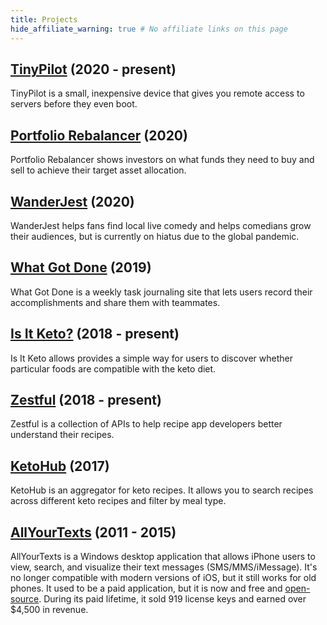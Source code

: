 ```yaml
---
title: Projects
hide_affiliate_warning: true # No affiliate links on this page
---
```


## [TinyPilot](https://tinypilotkvm.com/) (2020 - present)

TinyPilot is a small, inexpensive device that gives you remote access to servers before they even boot.

## [Portfolio Rebalancer](https://assetrebalancer.com/) (2020)

Portfolio Rebalancer shows investors on what funds they need to buy and sell to achieve their target asset allocation.

## [WanderJest](https://wanderjest.com) (2020)

WanderJest helps fans find local live comedy and helps comedians grow their audiences, but is currently on hiatus due to the global pandemic.

## [What Got Done](https://whatgotdone.com) (2019)

What Got Done is a weekly task journaling site that lets users record their accomplishments and share them with teammates.

## [Is It Keto?](https://isitketo.org) (2018 - present)

Is It Keto allows provides a simple way for users to discover whether particular foods are compatible with the keto diet.

## [Zestful](https://zestfuldata.com) (2018 - present)

Zestful is a collection of APIs to help recipe app developers better understand their recipes.

## [KetoHub](https://ketohub.io) (2017)

KetoHub is an aggregator for keto recipes. It allows you to search recipes across different keto recipes and filter by meal type.

## [AllYourTexts](http://allyourtexts.com) (2011 - 2015)

AllYourTexts is a Windows desktop application that allows iPhone users to view, search, and visualize their text messages (SMS/MMS/iMessage). It's no longer compatible with modern versions of iOS, but it still works for old phones. It used to be a paid application, but it is now and free and [open-source](https://github.com/AllYourTexts/AllYourTexts). During its paid lifetime, it sold 919 license keys and earned over $4,500 in revenue.
